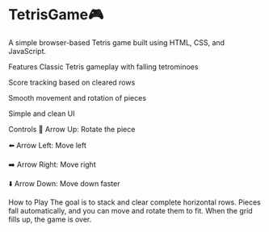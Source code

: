 # TetrisGame🎮

A simple browser-based Tetris game built using HTML, CSS, and JavaScript.

Features
Classic Tetris gameplay with falling tetrominoes

Score tracking based on cleared rows

Smooth movement and rotation of pieces

Simple and clean UI

Controls
🔼 Arrow Up: Rotate the piece

⬅️ Arrow Left: Move left

➡️ Arrow Right: Move right

⬇️ Arrow Down: Move down faster

How to Play
The goal is to stack and clear complete horizontal rows. Pieces fall automatically, and you can move and rotate them to fit. When the grid fills up, the game is over.
